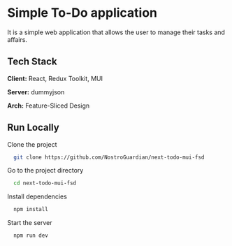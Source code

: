 # Simple To-Do application

It is a simple web application that allows the user to manage their tasks and affairs.

## Tech Stack

**Client:** React, Redux Toolkit, MUI

**Server:** dummyjson

**Arch:** Feature-Sliced Design

## Run Locally

Clone the project

```bash
  git clone https://github.com/NostroGuardian/next-todo-mui-fsd
```

Go to the project directory

```bash
  cd next-todo-mui-fsd
```

Install dependencies

```bash
  npm install
```

Start the server

```bash
  npm run dev
```

